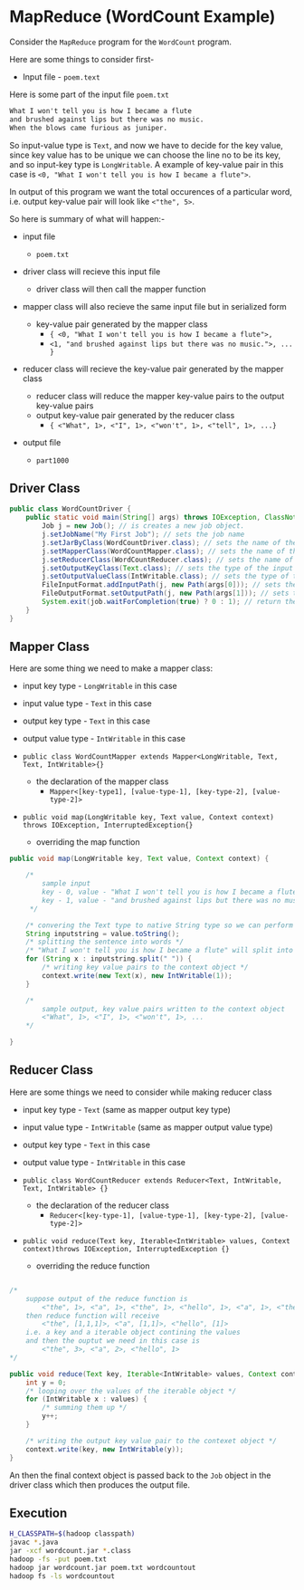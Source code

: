 # MapReduce (WordCount Example)

Consider the `MapReduce` program for the `WordCount` program.

Here are some things to consider first- 
- Input file - `poem.text`

Here is some part of the input file `poem.txt`

```txt
What I won't tell you is how I became a flute
and brushed against lips but there was no music.
When the blows came furious as juniper.
```

So input-value type is `Text`, and now we have to decide for the key value, since key value has to be unique we can choose the line no to be its key, and so input-key type is `LongWritable`. A example of key-value pair in this case is `<0, "What I won't tell you is how I became a flute">`.

In output of this program we want the total occurences of a particular word, i.e. output key-value pair will look like `<"the", 5>`.

So here is summary of what will happen:-

* input file
    - `poem.txt`

* driver class will recieve this input file
    - driver class will then call the mapper function

* mapper class will also recieve the same input file but in serialized form
    - key-value pair generated by the mapper class
      - `{ <0, "What I won't tell you is how I became a flute">,`
      - `<1, "and brushed against lips but there was no music.">, ... }`
    
* reducer class will recieve the key-value pair generated by the mapper class
    - reducer class will reduce the mapper key-value pairs to the output key-value pairs
    - output key-value pair generated by the reducer class
      - `{ <"What", 1>, <"I", 1>, <"won't", 1>, <"tell", 1>, ...}`
    
* output file
    - `part1000`


## Driver Class

``` java
public class WordCountDriver {
	public static void main(String[] args) throws IOException, ClassNotFoundException, InterruptedException {
        Job j = new Job(); // is creates a new job object.
        j.setJobName("My First Job"); // sets the job name
        j.setJarByClass(WordCountDriver.class); // sets the name of the driver class
        j.setMapperClass(WordCountMapper.class); // sets the name of the mappper class
        j.setReducerClass(WordCountReducer.class); // sets the name of the reducer class
        j.setOutputKeyClass(Text.class); // sets the type of the input key
        j.setOutputValueClass(IntWritable.class); // sets the type of the output value
        FileInputFormat.addInputPath(j, new Path(args[0])); // sets the input path, input file
        FileOutputFormat.setOutputPath(j, new Path(args[1])); // sets the output path
        System.exit(job.waitForCompletion(true) ? 0 : 1); // return the return value of the job execution
    }
}
```

## Mapper Class

Here are some thing we need to make a mapper class:
- input key type - `LongWritable` in this case
- input value type - `Text` in this case
- output key type - `Text` in this case
- output value type - `IntWritable` in this case

- `public class WordCountMapper extends Mapper<LongWritable, Text, Text, IntWritable>{}` 
  - the declaration of the mapper class
    - `Mapper<[key-type1], [value-type-1], [key-type-2], [value-type-2]>`
- `public void map(LongWritable key, Text value, Context context) throws IOException, InterruptedException{}`
  - overriding the map function

```java 
public void map(LongWritable key, Text value, Context context) {

    /* 
        sample input
        key - 0, value - "What I won't tell you is how I became a flute"
        key - 1, value - "and brushed against lips but there was no music."
     */

    /* convering the Text type to native String type so we can perform operations on it */
	String inputstring = value.toString(); 
    /* splitting the sentence into words */
    /* "What I won't tell you is how I became a flute" will split into - "What", "I", "won't", ... */
	for (String x : inputstring.split(" ")) {
        /* writing key value pairs to the context object */
		context.write(new Text(x), new IntWritable(1));
	}

    /* 
        sample output, key value pairs written to the context object
        <"What", 1>, <"I", 1>, <"won't", 1>, ...
    */

}
```

## Reducer Class

Here are some things we need to consider while making reducer class
- input key type - `Text` (same as mapper output key type)
- input value type - `IntWritable` (same as mapper output value type)
- output key type - `Text` in this case
- output value type - `IntWritable` in this case


- `public class WordCountReducer extends Reducer<Text, IntWritable, Text, IntWritable> {}`
  - the declaration of the reducer class
    - `Reducer<[key-type-1], [value-type-1], [key-type-2], [value-type-2]>`
- `public void reduce(Text key, Iterable<IntWritable> values, Context context)throws IOException, InterruptedException {}`
  - overriding the reduce function

```java

/* 
    suppose output of the reduce function is 
        <"the", 1>, <"a", 1>, <"the", 1>, <"hello", 1>, <"a", 1>, <"the", 1>
    then reduce function will receive 
        <"the", [1,1,1]>, <"a", [1,1]>, <"hello", [1]>
    i.e. a key and a iterable object contining the values
    and then the ouptut we need in this case is
        <"the", 3>, <"a", 2>, <"hello", 1>
*/

public void reduce(Text key, Iterable<IntWritable> values, Context context)
	int y = 0;
    /* looping over the values of the iterable object */
	for (IntWritable x : values) {
        /* summing them up */
		y++;
	}

    /* writing the output key value pair to the contexet object */
	context.write(key, new IntWritable(y));
}
```

An then the final context object is passed back to the `Job` object in the driver class which then produces the output file.

## Execution

```sh
H_CLASSPATH=$(hadoop classpath)
javac *.java
jar -xcf wordcount.jar *.class
hadoop -fs -put poem.txt
hadoop jar wordcount.jar poem.txt wordcountout
hadoop fs -ls wordcountout
```